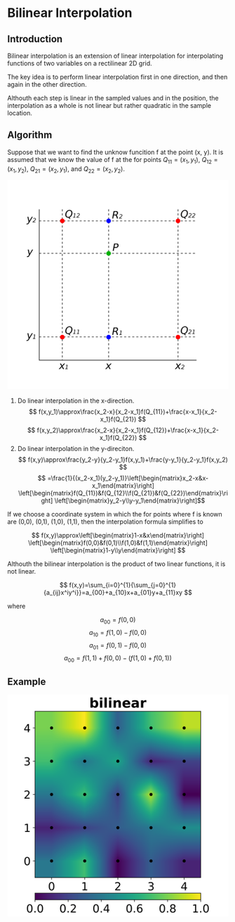 # Bilinear Interpolation

## Introduction

Bilinear interpolation is an extension of linear interpolation for interpolating functions of two variables on a rectilinear 2D grid.

The key idea is to perform linear interpolation first in one direction, and then again in the other direction.

Althouth each step is linear in the sampled values and in the position, the interpolation as a whole is not linear but rather quadratic in the sample location.

## Algorithm

Suppose that we want to find the unknow funcition f at the point (x, y). It is assumed that we know the value of f at the for points $Q_{11}=(x_1,y_1)$, $Q_{12}=(x_1,y_2)$, $Q_{21}=(x_2,y_1)$, and $Q_{22}=(x_2,y_2)$.

![bilinear](./Resource/bilinearinterpolation.png)

1. Do linear interpolation in the x-direction.
   $$ f(x,y_1)\approx\frac{x_2-x}{x_2-x_1}f(Q_{11})+\frac{x-x_1}{x_2-x_1}f(Q_{21}) $$
   $$ f(x,y_2)\approx\frac{x_2-x}{x_2-x_1}f(Q_{12})+\frac{x-x_1}{x_2-x_1}f(Q_{22}) $$
2. Do linear interpolation in the y-direciton.
   $$ f(x,y)\approx\frac{y_2-y}{y_2-y_1}f(x,y_1)+\frac{y-y_1}{y_2-y_1}f(x,y_2) $$
   $$ =\frac{1}{(x_2-x_1)(y_2-y_1)}\left[\begin{matrix}x_2-x&x-x_1\end{matrix}\right]
   \left[\begin{matrix}f(Q_{11})&f(Q_{12}\\f(Q_{21})&f(Q_{22})\end{matrix}\right]
   \left[\begin{matrix}y_2-y\\y-y_1\end{matrix}\right]$$

If we choose a coordinate system in which the for points where f is known are (0,0), (0,1), (1,0), (1,1), then the interpolation formula simplifies to

$$ f(x,y)\approx\left[\begin{matrix}1-x&x\end{matrix}\right]
\left[\begin{matrix}f(0,0)&f(0,1)\\f(1,0)&f(1,1)\end{matrix}\right]
\left[\begin{matrix}1-y\\y\end{matrix}\right] $$

Althouth the bilinear interpolation is the product of two linear functions, it is not linear.

$$ f(x,y)=\sum_{i=0}^{1}{\sum_{j=0}^{1}{a_{ij}x^iy^i}}=a_{00}+a_{10}x+a_{01}y+a_{11}xy $$

where

$$ a_{00}=f(0,0) $$
$$ a_{10}=f(1,0)-f(0,0) $$
$$ a_{01}=f(0,1)-f(0,0) $$
$$ a_{00}=f(1,1)+f(0,0)-(f(1,0)+f(0,1)) $$

## Example

![bilinear](./Resource/bilinear.png)